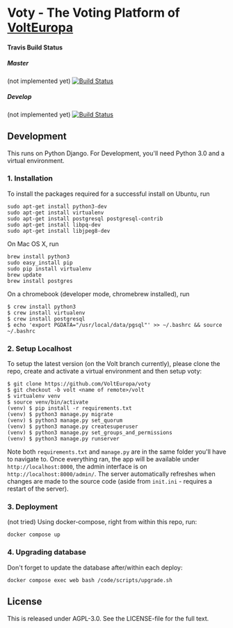 # Voty - The Voting Platform of [VoltEuropa](https://www.volteuropa.org)

#### Travis Build Status

##### Master
(not implemented yet)
[![Build Status](https://travis-ci.org/DemokratieInBewegung/abstimmungstool.svg?branch=master)](https://travis-ci.org/DemokratieInBewegung/abstimmungstool)

##### Develop
(not implemented yet)
[![Build Status](https://travis-ci.org/DemokratieInBewegung/abstimmungstool.svg?branch=develop)](https://travis-ci.org/DemokratieInBewegung/abstimmungstool)

## Development 
This runs on Python Django. For Development, you'll need Python 3.0 and a virtual environment.

### 1. Installation
To install the packages required for a successful install on Ubuntu, run

```
sudo apt-get install python3-dev
sudo apt-get install virtualenv
sudo apt-get install postgresql postgresql-contrib
sudo apt-get install libpq-dev
sudo apt-get install libjpeg8-dev
```
On Mac OS X, run
```
brew install python3
sudo easy_install pip
sudo pip install virtualenv
brew update
brew install postgres
 ```
On a chromebook (developer mode, chromebrew installed), run
```
$ crew install python3
$ crew install virtualenv
$ crew install postgresql
$ echo 'export PGDATA="/usr/local/data/pgsql"' >> ~/.bashrc && source ~/.bashrc
```

### 2. Setup Localhost   
To setup the latest version (on the Volt branch currently), please clone the repo, create and activate a virtual environment and then setup voty:
```
$ git clone https://github.com/VoltEuropa/voty
$ git checkout -b volt <name of remote>/volt
$ virtualenv venv
$ source venv/bin/activate
(venv) $ pip install -r requirements.txt
(venv) $ python3 manage.py migrate
(venv) $ python3 manage.py set_quorum
(venv) $ python3 manage.py createsuperuser
(venv) $ python3 manage.py set_groups_and_permissions
(venv) $ python3 manage.py runserver
```
Note both `requirements.txt` and `manage.py` are in the same folder you'll have to navigate to. Once everything ran, the app will be available under `http://localhost:8000`, the admin interface is on `http://localhost:8000/admin/`. The server automatically refreshes when changes are made to the source code (aside from `init.ini` - requires a restart of the server).

### 3. Deployment
(not tried) Using docker-compose, right from within this repo, run:

```
docker compose up
```

### 4. Upgrading database

Don't forget to update the database after/within each deploy:
```
docker compose exec web bash /code/scripts/upgrade.sh
```

## License

This is released under AGPL-3.0. See the LICENSE-file for the full text.

